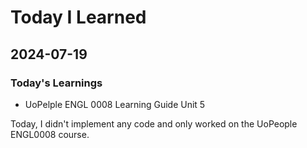 # Today I Learned

## 2024-07-19

### Today's Learnings
 - UoPelple ENGL 0008 Learning Guide Unit 5

Today, I didn't implement any code and only worked on the UoPeople ENGL0008 course.
